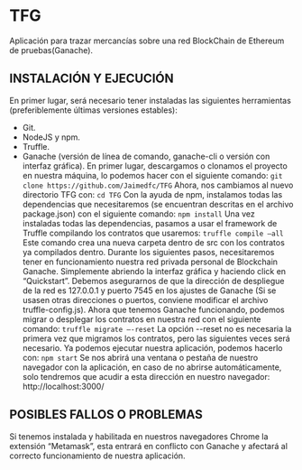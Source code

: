 # TFG
Aplicación para trazar mercancías sobre una red BlockChain de Ethereum de pruebas(Ganache).

## INSTALACIÓN Y EJECUCIÓN
En primer lugar, será necesario tener instaladas las siguientes herramientas (preferiblemente últimas versiones estables):
-	Git.
-	NodeJS y npm.
-	Truffle.
-	Ganache (versión de línea de comando, ganache-cli o versión con interfaz gráfica).
En primer lugar, descargamos o clonamos el proyecto en nuestra máquina, lo podemos hacer con el siguiente comando:
	``` git clone https://github.com/Jaimedfc/TFG ```
Ahora, nos cambiamos al nuevo directorio TFG con:
	``` cd TFG ```
Con la ayuda de npm, instalamos todas las dependencias que necesitaremos (se encuentran descritas en el archivo package.json) con el siguiente comando:
	``` npm install ```
Una vez instaladas todas las dependencias, pasamos a usar el framework de Truffle compilando los contratos que usaremos:
	``` truffle compile –all ```
Este comando crea una nueva carpeta dentro de src con los contratos ya compilados dentro.
Durante los siguientes pasos, necesitaremos tener en funcionamiento nuestra red privada personal de Blockchain Ganache. Simplemente abriendo la interfaz gráfica y haciendo click en “Quickstart”. Debemos asegurarnos de que la dirección de despliegue de la red es 127.0.0.1 y puerto 7545 en los ajustes de Ganache (Si se usasen otras direcciones o puertos, conviene modificar el archivo truffle-config.js).
Ahora que tenemos Ganache funcionando, podemos migrar o desplegar los contratos en nuestra red con el siguiente comando:
	``` truffle migrate –-reset ```
La opción --reset no es necesaria la primera vez que migramos los contratos, pero las siguientes veces será necesario.
Ya podemos ejecutar nuestra aplicación, podemos hacerlo con:
  ``` npm start ```
Se nos abrirá una ventana o pestaña de nuestro navegador con la aplicación, en caso de no abrirse automáticamente, solo tendremos que acudir a esta dirección en nuestro navegador:
http://localhost:3000/

## POSIBLES FALLOS O PROBLEMAS
Si tenemos instalada y habilitada en nuestros navegadores Chrome la extensión “Metamask”, esta entrará en conflicto con Ganache y afectará al correcto funcionamiento de nuestra aplicación.

